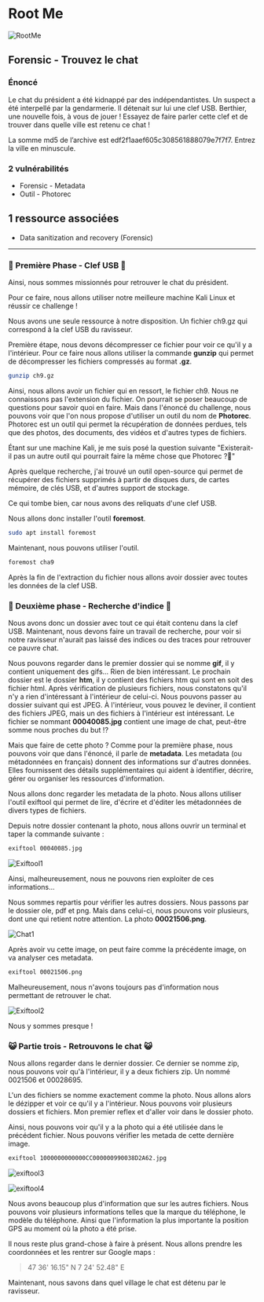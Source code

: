 # Root Me

![RootMe](https://pro.root-me.org/squelettes/images/RMP_logo_blanc.png)

## Forensic - Trouvez le chat

### Énoncé

Le chat du président a été kidnappé par des indépendantistes. Un suspect a été interpellé par la gendarmerie. Il détenait sur lui une clef USB. Berthier, une nouvelle fois, à vous de jouer ! Essayez de faire parler cette clef et de trouver dans quelle ville est retenu ce chat !

La somme md5 de l’archive est edf2f1aaef605c308561888079e7f7f7. Entrez la ville en minuscule.

### 2 vulnérabilités

* Forensic - Metadata
* Outil - Photorec

## 1 ressource associées

* Data sanitization and recovery (Forensic)
---
### 🔑 Première Phase - Clef USB 🔑

Ainsi, nous sommes missionnés pour retrouver le chat du président.

Pour ce faire, nous allons utiliser notre meilleure machine Kali Linux et réussir ce challenge !

Nous avons une seule ressource à notre disposition. Un fichier ch9.gz qui correspond à la clef USB du ravisseur.

Première étape, nous devons décompresser ce fichier pour voir ce qu'il y a l'intérieur. Pour ce faire nous allons utiliser la commande **gunzip** qui permet de décompresser les fichiers compressés au format **.gz**.

```BASH
gunzip ch9.gz
```

Ainsi, nous allons avoir un fichier qui en ressort, le fichier ch9. Nous ne connaissons pas l'extension du fichier. On pourrait se poser beaucoup de questions pour savoir quoi en faire. Mais dans l'énoncé du challenge, nous pouvons voir que l'on nous propose d'utiliser un outil du nom de **Photorec**.
Photorec est un outil qui permet la récupération de données perdues, tels que des photos, des documents, des vidéos et d'autres types de fichiers.

Étant sur une machine Kali, je me suis posé la question suivante "Existerait-il pas un autre outil qui pourrait faire la même chose que Photorec ?🤔"

Après quelque recherche, j'ai trouvé un outil open-source qui permet de récupérer des fichiers supprimés à partir de disques durs, de cartes mémoire, de clés USB, et d'autres support de stockage.

Ce qui tombe bien, car nous avons des reliquats d'une clef USB.

Nous allons donc installer l'outil **foremost**.

```BASH
sudo apt install foremost
```
Maintenant, nous pouvons utiliser l'outil.

```BASH
foremost cha9
```
Après la fin de l'extraction du fichier nous allons avoir dossier avec toutes les données de la clef USB.

### 🔎 Deuxième phase - Recherche d'indice 🔎

Nous avons donc un dossier avec tout ce qui était contenu dans la clef USB. Maintenant, nous devons faire un travail de recherche, pour voir si notre ravisseur n'aurait pas laissé des indices ou des traces pour retrouver ce pauvre chat.

Nous pouvons regarder dans le premier dossier qui se nomme **gif**, il y contient uniquement des gifs... Rien de bien intéressant. Le prochain dossier est le dossier **htm**, il y contient des fichiers htm qui sont en soit des fichier html. Après vérification de plusieurs fichiers, nous constatons qu'il n'y a rien d'intéressant à l'intérieur de celui-ci. Nous pouvons passer au dossier suivant qui est JPEG. À l'intérieur, vous pouvez le deviner, il contient des fichiers JPEG, mais un des fichiers à l'intérieur est intéressant. Le fichier se nommant **00040085.jpg** contient une image de chat, peut-être somme nous proches du but !? 

Mais que faire de cette photo ? Comme pour la première phase, nous pouvons voir que dans l'énoncé, il parle de **metadata**. Les metadata (ou métadonnées en français) donnent des informations sur d'autres données. Elles fournissent des détails supplémentaires qui aident à identifier, décrire, gérer ou organiser les ressources d'information.

Nous allons donc regarder les metadata de la photo. Nous allons utiliser l'outil exiftool qui permet de lire, d'écrire et d'éditer les métadonnées de divers types de fichiers.

Depuis notre dossier contenant la photo, nous allons ouvrir un terminal et taper la commande suivante :

```BASH
exiftool 00040085.jpg
```

![Exiftool1](./Exiftool1.png)

Ainsi, malheureusement, nous ne pouvons rien exploiter de ces informations...

Nous sommes repartis pour vérifier les autres dossiers. Nous passons par le dossier ole, pdf et png. Mais dans celui-ci, nous pouvons voir plusieurs, dont une qui retient notre attention. La photo **00021506.png**. 

![Chat1](./chat1.png)

Après avoir vu cette image, on peut faire comme la précédente image, on va analyser ces metadata.

```BASH
exiftool 00021506.png
```
Malheureusement, nous n'avons toujours pas d'information nous permettant de retrouver le chat.

![Exiftool2](./exiftool2.png)

Nous y sommes presque ! 

### 😺 Partie trois - Retrouvons le chat 😺

Nous allons regarder dans le dernier dossier. Ce dernier se nomme zip, nous pouvons voir qu'à l'intérieur, il y a deux fichiers zip. Un nommé 0021506 et 00028695. 

L'un des fichiers se nomme exactement comme la photo. Nous allons alors le dézipper et voir ce qu'il y a l'intérieur. Nous pouvons voir plusieurs dossiers et fichiers. Mon premier reflex et d'aller voir dans le dossier photo. 

Ainsi, nous pouvons voir qu'il y a la photo qui a été utilisée dans le précédent fichier. Nous pouvons vérifier les metada de cette dernière image. 

```BASH
exiftool 1000000000000CC000000990038D2A62.jpg
```

![exiftool3](./exiftool3.png)

![exiftool4](./exiftool4.png)

Nous avons beaucoup plus d'information que sur les autres fichiers. Nous pouvons voir plusieurs informations telles que la marque du téléphone, le modèle du téléphone. Ainsi que l'information la plus importante la position GPS au moment où la photo a été prise.

Il nous reste plus grand-chose à faire à présent. Nous allons prendre les coordonnées et les rentrer sur Google maps :

>47 36' 16.15" N 7 24' 52.48" E

Maintenant, nous savons dans quel village le chat est détenu par le ravisseur.